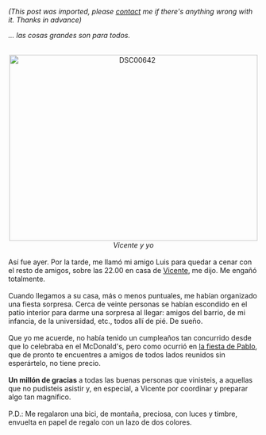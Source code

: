 *(This post was imported, please [contact](#/contact) me if there's anything wrong with it. Thanks in advance)*

<span style="font-style: italic;">... las cosas grandes son para todos.</span><br /><br /><div style="text-align: center;"><a href="http://www.flickr.com/photos/marcoscobena/101287285/" title="Intercambio de fotos"><img src="http://farm1.static.flickr.com/35/101287285_fa896d4c34.jpg" alt="DSC00642" height="375" width="500" /></a><br /><span style="font-style: italic;">Vicente y yo</span><br /></div><br />Así fue ayer. Por la tarde, me llamó mi amigo Luis para quedar a cenar con el resto de amigos, sobre las 22.00 en casa de <a href="http://www.flickr.com/photos/18326966@N00/">Vicente</a>, me dijo. Me engañó totalmente.<br /><br />Cuando llegamos a su casa, más o menos puntuales, me habían organizado una fiesta sorpresa. Cerca de veinte personas se habían escondido en el patio interior para darme una sorpresa al llegar: amigos del barrio, de mi infancia, de la universidad, etc., todos allí de pié. De sueño.<br /><br />Que yo me acuerde, no había tenido un cumpleaños tan concurrido desde que lo celebraba en el McDonald's, pero como ocurrió en <a href="http://www.youcannoteatbits.org/Blog/Archives/2007-May.html#Sunday%2c+May+06%2c+2007">la fiesta de Pablo</a>, que de pronto te encuentres a amigos de todos lados reunidos sin esperártelo, no tiene precio.<br /><br /><span style="font-weight: bold;">Un millón de gracias</span> a todas las buenas personas que vinisteis, a aquellas que no pudisteis asistir y, en especial, a Vicente por coordinar y preparar algo tan magnífico.<br /><br />P.D.: Me regalaron una bici, de montaña, preciosa, con luces y timbre, envuelta en papel de regalo con un lazo de dos colores.